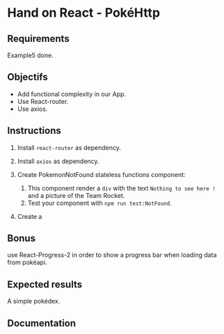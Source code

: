 # Hand on React - PokéHttp

## Requirements
Example5 done. 

## Objectifs
- Add functional complexity in our App.
- Use React-router.
- Use axios.

## Instructions

1. Install `react-router` as dependency.
2. Install `axios` as dependency.

3. Create PokemonNotFound stateless functions component:
    1. This component render a `div` with the text `Nothing to see here !` and a picture of the Team Rocket.
    2. Test your component with `npm run test:NotFound`.
    
4. Create a 
## Bonus
use React-Progress-2 in order to show a progress bar when loading data from pokéapi.

## Expected results
A simple pokédex.

## Documentation
